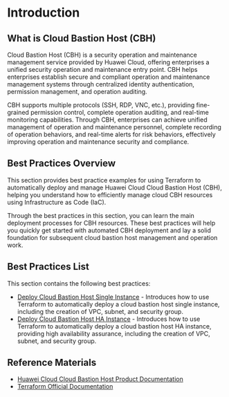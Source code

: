 # Introduction

## What is Cloud Bastion Host (CBH)

Cloud Bastion Host (CBH) is a security operation and maintenance management service provided by Huawei Cloud, offering enterprises a unified security operation and maintenance entry point. CBH helps enterprises establish secure and compliant operation and maintenance management systems through centralized identity authentication, permission management, and operation auditing.

CBH supports multiple protocols (SSH, RDP, VNC, etc.), providing fine-grained permission control, complete operation auditing, and real-time monitoring capabilities. Through CBH, enterprises can achieve unified management of operation and maintenance personnel, complete recording of operation behaviors, and real-time alerts for risk behaviors, effectively improving operation and maintenance security and compliance.

## Best Practices Overview

This section provides best practice examples for using Terraform to automatically deploy and manage Huawei Cloud Cloud Bastion Host (CBH), helping you understand how to efficiently manage cloud CBH resources using Infrastructure as Code (IaC).

Through the best practices in this section, you can learn the main deployment processes for CBH resources. These best practices will help you quickly get started with automated CBH deployment and lay a solid foundation for subsequent cloud bastion host management and operation work.

## Best Practices List

This section contains the following best practices:

* [Deploy Cloud Bastion Host Single Instance](single_instance.md) - Introduces how to use Terraform to automatically deploy a cloud bastion host single instance, including the creation of VPC, subnet, and security group.
* [Deploy Cloud Bastion Host HA Instance](ha_instance.md) - Introduces how to use Terraform to automatically deploy a cloud bastion host HA instance, providing high availability assurance, including the creation of VPC, subnet, and security group.

## Reference Materials

- [Huawei Cloud Cloud Bastion Host Product Documentation](https://support.huaweicloud.com/cbh/index.html)
- [Terraform Official Documentation](https://www.terraform.io/docs/index.html)
